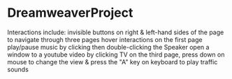 # DreamweaverProject
Interactions include:
invisible buttons on right & left-hand sides of the page to navigate through three pages
hover interactions on the first page
play/pause music by clicking then double-clicking the Speaker
open a window to a youtube video by clicking TV 
on the third page, press down on mouse to change the view & press the "A" key on keyboard to play traffic sounds
